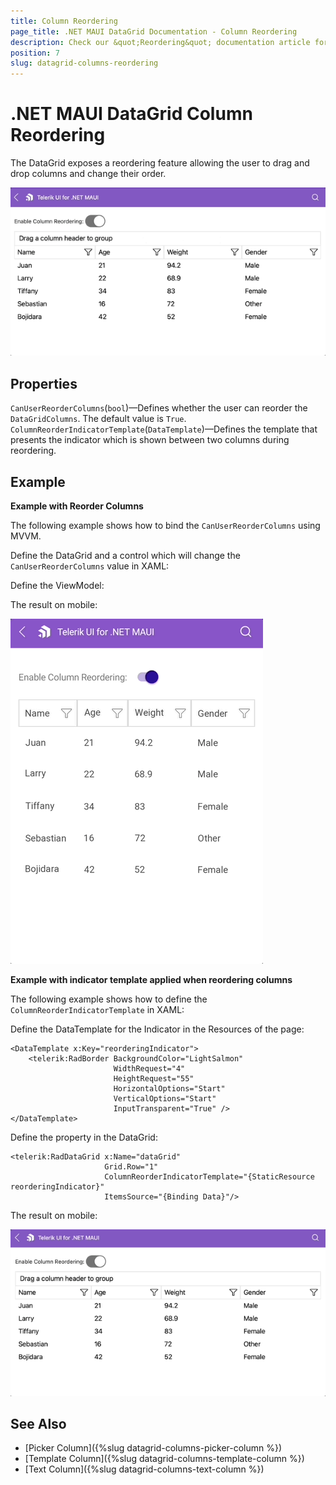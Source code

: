 ```yaml
---
title: Column Reordering
page_title: .NET MAUI DataGrid Documentation - Column Reordering
description: Check our &quot;Reordering&quot; documentation article for Telerik DataGrid for .NET MAUI control.
position: 7
slug: datagrid-columns-reordering
---
```


# .NET MAUI DataGrid Column Reordering

The DataGrid exposes a reordering feature allowing the user to drag and drop columns and change their order.

![DataGrid Reordering Desktop](../images/datagrid-reordering-mac.gif)

## Properties

`CanUserReorderColumns`(`bool`)&mdash;Defines whether the user can reorder the `DataGridColumns`. The default value is `True`.
`ColumnReorderIndicatorTemplate`(`DataTemplate`)&mdash;Defines the template that presents the indicator which is shown between two columns during reordering.

## Example

**Example with Reorder Columns**

The following example shows how to bind the `CanUserReorderColumns` using MVVM.

Define the DataGrid and a control which will change the `CanUserReorderColumns` value in XAML:

<snippet id='datagrid-reordering-example'/>

Define the ViewModel:

<snippet id='datagrid-reordering-viewmodel'/>

The result on mobile:

![DataGrid Reordering Phone](../images/datagrid-reordering-android.gif)

**Example with indicator template applied when reordering columns**

The following example shows how to define the `ColumnReorderIndicatorTemplate` in XAML:

Define the DataTemplate for the Indicator in the Resources of the page:
```XAML
<DataTemplate x:Key="reorderingIndicator">
    <telerik:RadBorder BackgroundColor="LightSalmon"
                       WidthRequest="4"
                       HeightRequest="55"
                       HorizontalOptions="Start"
                       VerticalOptions="Start"
                       InputTransparent="True" />
</DataTemplate>
```

Define the property in the DataGrid:
```XAML
<telerik:RadDataGrid x:Name="dataGrid"
                     Grid.Row="1"
                     ColumnReorderIndicatorTemplate="{StaticResource reorderingIndicator}"
                     ItemsSource="{Binding Data}"/>    
```

The result on mobile:

![DataGrid Reordering Indicator Phone](../images/datagrid-reordering-indicator.gif)

## See Also

- [Picker Column]({%slug datagrid-columns-picker-column %})
- [Template Column]({%slug datagrid-columns-template-column %})
- [Text Column]({%slug datagrid-columns-text-column %})